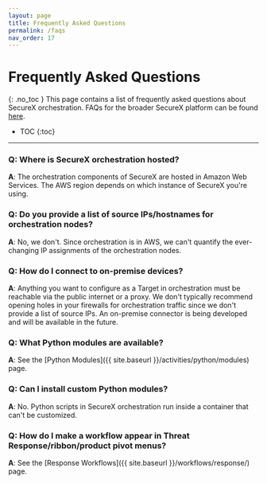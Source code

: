 ```yaml
---
layout: page
title: Frequently Asked Questions
permalink: /faqs
nav_order: 17
---
```


# Frequently Asked Questions
{: .no_toc }
This page contains a list of frequently asked questions about SecureX orchestration. FAQs for the broader SecureX platform can be found [here](http://cs.co/SecureX_faq).

- TOC
{:toc}

---

### Q: Where is SecureX orchestration hosted?
**A**: The orchestration components of SecureX are hosted in Amazon Web Services. The AWS region depends on which instance of SecureX you're using.

### Q: Do you provide a list of source IPs/hostnames for orchestration nodes?
**A**: No, we don't. Since orchestration is in AWS, we can't quantify the ever-changing IP assignments of the orchestration nodes.

### Q: How do I connect to on-premise devices?
**A**: Anything you want to configure as a Target in orchestration must be reachable via the public internet or a proxy. We don't typically recommend opening holes in your firewalls for orchestration traffic since we don't provide a list of source IPs. An on-premise connector is being developed and will be available in the future.

### Q: What Python modules are available?
**A**: See the [Python Modules]({{ site.baseurl }}/activities/python/modules) page.

### Q: Can I install custom Python modules?
**A**: No. Python scripts in SecureX orchestration run inside a container that can't be customized.

### Q: How do I make a workflow appear in Threat Response/ribbon/product pivot menus?
**A**: See the [Response Workflows]({{ site.baseurl }}/workflows/response/) page.